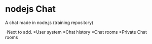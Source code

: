 nodejs Chat
===========

A chat made in node.js (training repository)

-Next to add.
*User system
*Chat history
*Chat rooms
*Private Chat rooms
